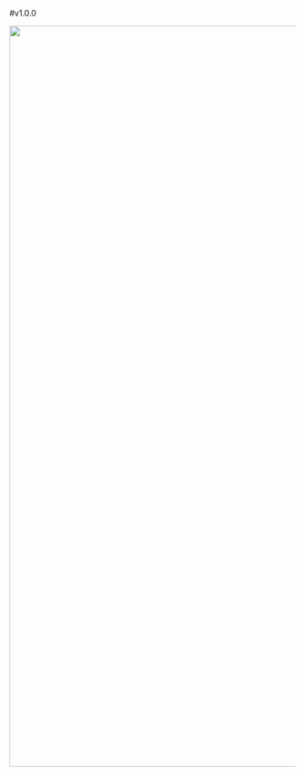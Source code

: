 #v1.0.0

<img width="1306" alt="" src="https://github.com/thatobaloyi/portfolio/assets/102561962/50e14ec0-cca1-42f4-8215-6e41cefb2393">


